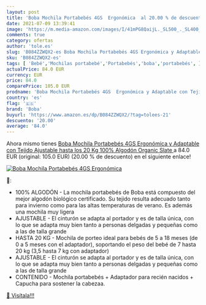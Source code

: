 ```yaml
---
layout: post
title: 'Boba Mochila Portabebés 4GS  Ergonómica  al 20.00 % de descuento'
date: 2021-07-09 13:39:41
image: 'https://m.media-amazon.com/images/I/41mPG8QaijL._SL500_._SL400_.jpg'
comments: true
category: ofertas
author: 'tole.es'
slug: 'B084ZZWQX2-es Boba Mochila Portabebés 4GS Ergonómica y Adaptable con...'
sku: 'B084ZZWQX2-es'
tags: [ 'Bebé','Mochilas portabebé','Portabebés','boba','portabebés', ]
actualPrice: 84.0 EUR
currency: EUR
price: 84.0
comparePrice: 105.0 EUR
prodname: 'Boba Mochila Portabebés 4GS  Ergonómica y Adaptable con Tejido Ajustable hasta los 20 Kg  100% Algodón  Organic Slate '
country: 'es'
flag: '🇪🇸'
brand: 'Boba'
buyurl: 'https://www.amazon.es/dp/B084ZZWQX2/?tag=tolees-21'
descuento: '20.00'
average: '84.0'
---
```


Ahora mismo tienes [Boba Mochila Portabebés 4GS  Ergonómica y Adaptable con Tejido Ajustable hasta los 20 Kg  100% Algodón  Organic Slate ](https://www.amazon.es/dp/B084ZZWQX2/?tag=tolees-21) a 84.0 EUR (original: 105.0 EUR) (20.00 %  de descuento) en el siguiente enlace!

[![Boba Mochila Portabebés 4GS  Ergonómica ](https://m.media-amazon.com/images/I/41mPG8QaijL._SL500_._SL400_.jpg)](https://www.amazon.es/dp/B084ZZWQX2/?tag=tolees-21)

🔎:

- 100% ALGODÓN - La mochila portabebés de Boba está compuesto del mejor algodón biológico certificado. Su tejido resulta adecuado tanto para invierno como para las altas temperaturas de verano. Es además una mochila muy ligera
- AJUSTABLE - El cinturón se adapta al portador y es de talla única, con lo que se adapta muy bien tanto a personas delgadas y pequeñas como a las de talla grande
- HASTA 20 KG - Mochila de porteo ideal para bebés de 5 a 18 meses (de 0 a 5 meses con el adaptador), soportando el peso del bebé de 7 hasta 20 kg (3,5 hasta 7 kg con adaptador)
- AJUSTABLE - El cinturón se adapta al portador y es de talla única, con lo que se adapta muy bien tanto a personas delgadas y pequeñas como a las de talla grande
- CONTENIDO - Mochila portabebés + Adaptador para recién nacidos + Capucha para sostener la cabezaa.  

[🛒 Visítala!!!](https://www.amazon.es/dp/B084ZZWQX2/?tag=tolees-21)
